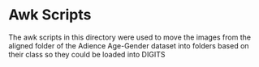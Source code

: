 # Awk Scripts

The awk scripts in this directory were used to move the images from the aligned folder of the Adience Age-Gender dataset into folders based on their class so they could be loaded into DIGITS

